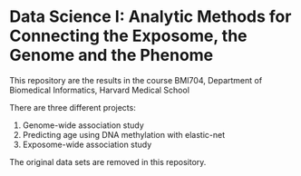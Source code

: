 # Data Science I: Analytic Methods for Connecting the Exposome, the Genome and the Phenome

This repository are the results in the course BMI704, Department of Biomedical Informatics, Harvard Medical School

There are three different projects:
1. Genome-wide association study
2. Predicting age using DNA methylation with elastic-net
3. Exposome-wide association study

The original data sets are removed in this repository.
